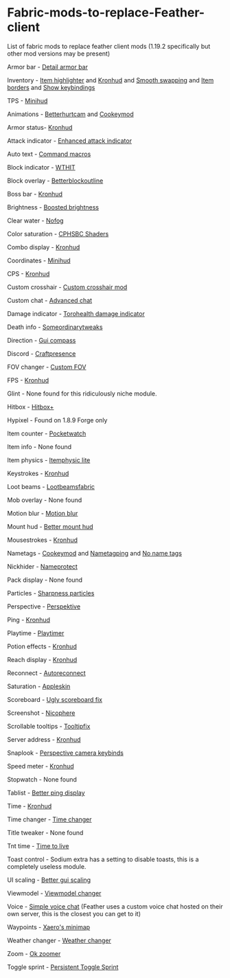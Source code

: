 # Fabric-mods-to-replace-Feather-client
List of fabric mods to replace feather client mods (1.19.2 specifically but other mod versions may be present)

Armor bar - [Detail armor bar](https://modrinth.com/mod/detail-armor-bar)

Inventory - [Item highlighter](https://modrinth.com/mod/item-highlighter) and [Kronhud](https://modrinth.com/mod/kronhud) and [Smooth swapping](https://modrinth.com/mod/smooth-swapping) and [Item borders](https://www.curseforge.com/minecraft/mc-mods/item-borders-fabric) and [Show keybindings](https://modrinth.com/mod/showkeybinds)

TPS - [Minihud](https://www.curseforge.com/minecraft/mc-mods/minihud)

Animations - [Betterhurtcam](https://modrinth.com/mod/betterhurtcam) and [Cookeymod](https://github.com/rizecookey/CookeyMod)

Armor status- [Kronhud](https://modrinth.com/mod/kronhud)

Attack indicator - [Enhanced attack indicator](https://modrinth.com/mod/enhanced-attack-indicator)

Auto text - [Command macros](https://modrinth.com/mod/command-macros)

Block indicator - [WTHIT](https://modrinth.com/mod/wthit)

Block overlay - [Betterblockoutline](https://modrinth.com/mod/betterblockoutline)

Boss bar - [Kronhud](https://modrinth.com/mod/kronhud)

Brightness - [Boosted brightness](https://www.curseforge.com/minecraft/mc-mods/boosted-brightness)

Clear water - [Nofog](https://www.curseforge.com/minecraft/mc-mods/nofog)

Color saturation - [CPHSBC Shaders](https://www.9minecraft.net/cphsbc-shaders/)

Combo display - [Kronhud](https://modrinth.com/mod/kronhud)

Coordinates - [Minihud](https://www.curseforge.com/minecraft/mc-mods/minihud)

CPS - [Kronhud](https://modrinth.com/mod/kronhud)

Custom crosshair - [Custom crosshair mod](https://modrinth.com/mod/custom-crosshair-mod)

Custom chat - [Advanced chat](https://github.com/DarkKronicle/AdvancedChatCore/wiki/Modules-List)

Damage indicator - [Torohealth damage indicator](https://www.curseforge.com/minecraft/mc-mods/torohealth-damage-indicators)

Death info - [Someordinarytweaks](https://modrinth.com/mod/ordinarytweaks)

Direction - [Gui compass](https://modrinth.com/mod/gui-compass)

Discord - [Craftpresence](https://www.curseforge.com/minecraft/mc-mods/craftpresence)

FOV changer - [Custom FOV](https://www.curseforge.com/minecraft/mc-mods/custom-fov-fabric)

FPS - [Kronhud](https://modrinth.com/mod/kronhud)

Glint - None found for this ridiculously niche module.

Hitbox - [Hitbox+](https://modrinth.com/mod/hitboxplus)

Hypixel - Found on 1.8.9 Forge only

Item counter - [Pocketwatch](https://modrinth.com/mod/pocketwatch)

Item info - None found

Item physics - [Itemphysic lite](https://www.curseforge.com/minecraft/mc-mods/itemphysic-lite)

Keystrokes - [Kronhud](https://modrinth.com/mod/kronhud)

Loot beams - [Lootbeamsfabric](https://modrinth.com/mod/lootbeams-fabric)

Mob overlay - None found

Motion blur - [Motion blur](https://modrinth.com/mod/motionblur)

Mount hud - [Better mount hud](https://modrinth.com/mod/better-mount-hud)

Mousestrokes - [Kronhud](https://modrinth.com/mod/kronhud)

Nametags - [Cookeymod](https://github.com/rizecookey/CookeyMod) and [Nametagping](https://modrinth.com/mod/nametagping) and [No name tags](https://www.curseforge.com/minecraft/mc-mods/no-name-tags)

Nickhider - [Nameprotect](https://modrinth.com/mod/nameprotect)

Pack display - None found

Particles - [Sharpness particles](https://modrinth.com/mod/sharpessparticles)

Perspective - [Perspektive](https://modrinth.com/mod/perspektive)

Ping - [Kronhud](https://modrinth.com/mod/kronhud)

Playtime - [Playtimer](https://modrinth.com/mod/playtimer)

Potion effects - [Kronhud](https://modrinth.com/mod/kronhud)

Reach display - [Kronhud](https://modrinth.com/mod/kronhud)

Reconnect - [Autoreconnect](https://www.curseforge.com/minecraft/mc-mods/autoreconnect)

Saturation - [Appleskin](https://www.curseforge.com/minecraft/mc-mods/appleskin)

Scoreboard - [Ugly scoreboard fix](https://modrinth.com/mod/ugly-scoreboard-fix)

Screenshot - [Nicophere](https://www.curseforge.com/minecraft/mc-mods/nicephore-fabric)

Scrollable tooltips - [Tooltipfix](https://modrinth.com/mod/tooltipfix)

Server address - [Kronhud](https://modrinth.com/mod/kronhud)

Snaplook - [Perspective camera keybinds](https://www.curseforge.com/minecraft/mc-mods/perspective-camera-keybinds-fabric-quilt)

Speed meter - [Kronhud](https://modrinth.com/mod/kronhud)

Stopwatch - None found

Tablist - [Better ping display](https://modrinth.com/mod/better-ping-display-fabric)

Time - [Kronhud](https://modrinth.com/mod/kronhud)

Time changer - [Time changer](https://modrinth.com/mod/time-changer)

Title tweaker - None found

Tnt time - [Time to live](https://modrinth.com/mod/timetolive)

Toast control - Sodium extra has a setting to disable toasts, this is a completely useless module.

UI scaling - [Better gui scaling](https://www.curseforge.com/minecraft/mc-mods/better-gui-scaling)

Viewmodel - [Viewmodel changer](https://www.curseforge.com/minecraft/mc-mods/viewmodel-changer)

Voice - [Simple voice chat](https://www.curseforge.com/minecraft/mc-mods/simple-voice-chat) (Feather uses a custom voice chat hosted on their own server, this is the closest you can get to it) 

Waypoints - [Xaero's minimap](https://www.curseforge.com/minecraft/mc-mods/xaeros-minimap)

Weather changer - [Weather changer](https://modrinth.com/mod/weather-changer)

Zoom - [Ok zoomer](https://www.curseforge.com/minecraft/mc-mods/ok-zoomer)

Toggle sprint - [Persistent Toggle Sprint](ttps://modrinth.com/mod/persistent-stuff)

